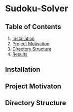# Sudoku-Solver

## Table of Contents

1. [Installation](#installation)
2. [Project Motivation](#motivation)
3. [Directory Structure](#directoryStructure)
4. [Results](#results)

## Installation <a name="installation"></a>

## Project Motivaton <a name="motivation"></a>

## Directory Structure <a name="directoryStructure"></a>
